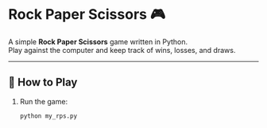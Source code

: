 # Rock Paper Scissors 🎮

A simple **Rock Paper Scissors** game written in Python.  
Play against the computer and keep track of wins, losses, and draws.

---

## 🚀 How to Play
1. Run the game:
   ```bash
   python my_rps.py
